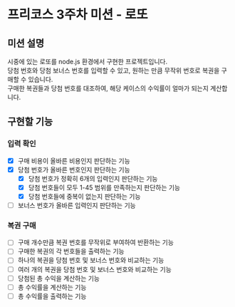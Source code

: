 # 프리코스 3주차 미션 - 로또

## 미션 설명  
시중에 있는 로또를 node.js 환경에서 구현한 프로젝트입니다.  
당첨 번호와 당첨 보너스 번호를 입력할 수 있고, 원하는 만큼 무작위 번호로 복권을 구매할 수 있습니다.  
구매한 복권들과 당첨 번호를 대조하여, 해당 케이스의 수익률이 얼마가 되는지 계산합니다.  
  
## 구현할 기능  
### 입력 확인  
- [x] 구매 비용이 올바른 비용인지 판단하는 기능  
- [x] 당첨 번호가 올바른 번호인지 판단하는 기능  
    - [x] 당첨 번호가 정확히 6개의 입력인지 판단하는 기능  
    - [x] 당첨 번호들이 모두 1-45 범위를 만족하는지 판단하는 기능  
    - [x] 당첨 번호들에 중복이 없는지 판단하는 기능  
- [ ] 보너스 번호가 올바른 입력인지 판단하는 기능  
  
### 복권 구매  
- [ ] 구매 개수만큼 복권 번호를 무작위로 부여하여 반환하는 기능  
- [ ] 구매한 복권의 각 번호들을 출력하는 기능  
- [ ] 하나의 복권을 당첨 번호 및 보너스 번호와 비교하는 기능  
- [ ] 여러 개의 복권을 당첨 번호 및 보너스 번호와 비교하는 기능  
- [ ] 당첨된 총 수익을 계산하는 기능  
- [ ] 총 수익률을 계산하는 기능  
- [ ] 총 수익률을 출력하는 기능  